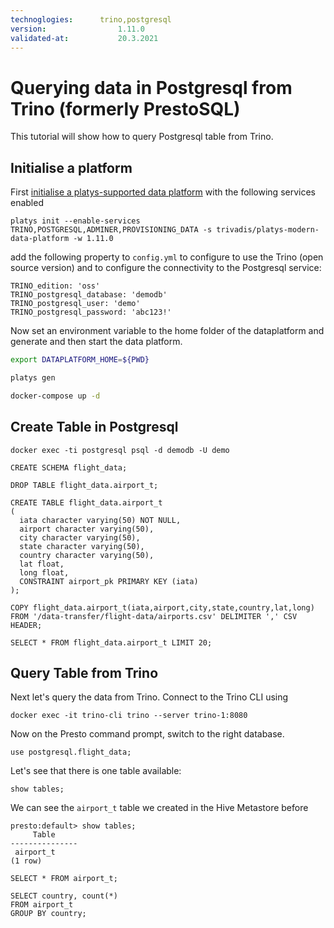 ```yaml
---
technoglogies:      trino,postgresql
version:				1.11.0
validated-at:			20.3.2021
---
```


# Querying data in Postgresql from Trino (formerly PrestoSQL)

This tutorial will show how to query Postgresql table from Trino. 

## Initialise a platform

First [initialise a platys-supported data platform](../../getting-started) with the following services enabled 

```
platys init --enable-services TRINO,POSTGRESQL,ADMINER,PROVISIONING_DATA -s trivadis/platys-modern-data-platform -w 1.11.0
```

add the following property to `config.yml` to configure to use the Trino (open source version) and to configure the connectivity to the Postgresql service:

```
TRINO_edition: 'oss'
TRINO_postgresql_database: 'demodb'
TRINO_postgresql_user: 'demo'
TRINO_postgresql_password: 'abc123!'
```

Now set an environment variable to the home folder of the dataplatform and generate and then start the data platform. 

```bash
export DATAPLATFORM_HOME=${PWD}

platys gen

docker-compose up -d
```

## Create Table in Postgresql

```
docker exec -ti postgresql psql -d demodb -U demo
```

```
CREATE SCHEMA flight_data;

DROP TABLE flight_data.airport_t;

CREATE TABLE flight_data.airport_t
(
  iata character varying(50) NOT NULL,
  airport character varying(50),
  city character varying(50),
  state character varying(50),
  country character varying(50),
  lat float,
  long float,
  CONSTRAINT airport_pk PRIMARY KEY (iata)
);
```

```
COPY flight_data.airport_t(iata,airport,city,state,country,lat,long) 
FROM '/data-transfer/flight-data/airports.csv' DELIMITER ',' CSV HEADER;
```

```
SELECT * FROM flight_data.airport_t LIMIT 20;
```

## Query Table from Trino

Next let's query the data from Trino. Connect to the Trino CLI using

```
docker exec -it trino-cli trino --server trino-1:8080
```

Now on the Presto command prompt, switch to the right database. 

```
use postgresql.flight_data;
```

Let's see that there is one table available:

```
show tables;
```

We can see the `airport_t` table we created in the Hive Metastore before

```
presto:default> show tables;
     Table
---------------
 airport_t
(1 row)
```

```
SELECT * FROM airport_t;
```

```
SELECT country, count(*)
FROM airport_t
GROUP BY country;
```
